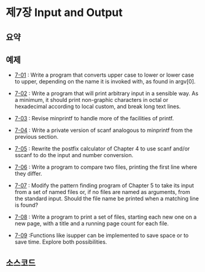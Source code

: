 # 제7장 Input and Output

## 요약<br>

## 예제<br>
* [7-01](https://github.com/RyanJeong/C/tree/master/chapter7/exercise7-01) : Write a program that converts upper case to lower or lower case to upper, depending on the name it is invoked with, as found in argv[0].<br>

* [7-02](https://github.com/RyanJeong/C/tree/master/chapter7/exercise7-02) : Write a program that will print arbitrary input in a sensible way. As a minimum, it should print non-graphic characters in octal or hexadecimal according to local custom, and break long text lines.<br>

* [7-03](https://github.com/RyanJeong/C/tree/master/chapter7/exercise7-03) : Revise minprintf to handle more of the facilities of printf.<br>

* [7-04](https://github.com/RyanJeong/C/tree/master/chapter7/exercise7-04) : Write a private version of scanf analogous to minprintf from the previous section.<br>

* [7-05](https://github.com/RyanJeong/C/tree/master/chapter7/exercise7-05) : Rewrite the postfix calculator of Chapter 4 to use scanf and/or sscanf to do the input and number conversion.<br>

* [7-06](https://github.com/RyanJeong/C/tree/master/chapter7/exercise7-06) : Write a program to compare two files, printing the first line where they differ.<br>

* [7-07](https://github.com/RyanJeong/C/tree/master/chapter7/exercise7-07) : Modify the pattern finding program of Chapter 5 to take its input from a set of named files or, if no files are named as arguments, from the standard input. Should the file name be printed when a matching line is found?<br>

* [7-08](https://github.com/RyanJeong/C/tree/master/chapter7/exercise7-08) : Write a program to print a set of files, starting each new one on a new page, with a title and a running page count for each file.<br>

* [7-09](https://github.com/RyanJeong/C/tree/master/chapter7/exercise7-09) :Functions like isupper can be implemented to save space or to save time. Explore both possibilities.<br>

## 소스코드<br>


